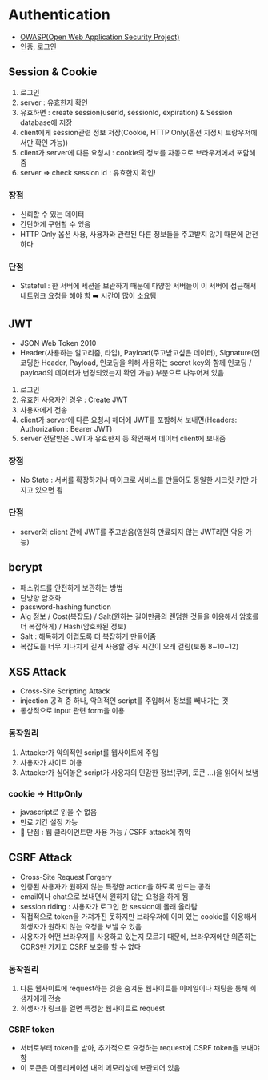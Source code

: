 # Authentication

- [OWASP(Open Web Application Security Project)](https://owasp.org/)
- 인증, 로그인

## Session & Cookie

1.  로그인
2.  server : 유효한지 확인
3.  유효하면 : create session(userId, sessionId, expiration) & Session database에 저장
4.  client에게 session관련 정보 저장(Cookie, HTTP Only(옵션 지정시 브랑우저에서만 확인 가능))
5.  client가 server에 다른 요청시 : cookie의 정보를 자동으로 브라우저에서 포함해줌
6.  server => check session id : 유효한지 확인!

### 장점

- 신뢰할 수 있는 데이터
- 간단하게 구현할 수 있음
- HTTP Only 옵션 사용, 사용자와 관련된 다른 정보들을 주고받지 않기 때문에 안전하다

### 단점

- Stateful : 한 서버에 세션을 보관하기 때문에 다양한 서버들이 이 서버에 접근해서 네트워크 요청을 해야 함 ➡️ 시간이 많이 소요됨

## JWT

- JSON Web Token 2010
- Header(사용하는 알고리즘, 타입), Payload(주고받고싶은 데이터), Signature(인코딩한 Header, Payload, 인코딩을 위해 사용하는 secret key와 함께 인코딩 / payload의 데이터가 변경되었는지 확인 가능) 부분으로 나누어져 있음

1. 로그인
2. 유효한 사용자인 경우 : Create JWT
3. 사용자에게 전송
4. client가 server에 다른 요청시 헤더에 JWT를 포함해서 보내면(Headers: Authorization : Bearer JWT)
5. server 전달받은 JWT가 유효한지 등 확인해서 데이터 client에 보내줌

### 장점

- No State : 서버를 확장하거나 마이크로 서비스를 만들어도 동일한 시크릿 키만 가지고 있으면 됨

### 단점

- server와 client 간에 JWT를 주고받음(영원히 만료되지 않는 JWT라면 악용 가능)

## bcrypt

- 패스워드를 안전하게 보관하는 방법
- 단방향 암호화
- password-hashing function
- Alg 정보 / Cost(복잡도) / Salt(원하는 길이만큼의 랜덤한 것들을 이용해서 암호를 더 복잡하게) / Hash(암호화된 정보)
- Salt : 해독하기 어렵도록 더 복잡하게 만들어줌
- 복잡도를 너무 지나치게 길게 사용할 경우 시간이 오래 걸림(보통 8~10~12)

## XSS Attack

- Cross-Site Scripting Attack
- injection 공격 중 하나, 악의적인 script를 주입해서 정보를 빼내가는 것
- 통상적으로 input 관련 form을 이용

### 동작원리

1. Attacker가 악의적인 script를 웹사이트에 주입
2. 사용자가 사이트 이용
3. Attacker가 심어놓은 script가 사용자의 민감한 정보(쿠키, 토큰 ...)을 읽어서 보냄

### cookie -> HttpOnly

- javascript로 읽을 수 없음
- 만료 기간 설정 가능
- 🚨 단점 : 웹 클라이언트만 사용 가능 / CSRF attack에 취약

## CSRF Attack

- Cross-Site Request Forgery
- 인증된 사용자가 원하지 않는 특정한 action을 하도록 만드는 공격
- email이나 chat으로 보내면서 원하지 않는 요청을 하게 됨
- session riding : 사용자가 로그인 한 session에 몰래 올라탐
- 직접적으로 token을 가져가진 못하지만 브라우저에 이미 있는 cookie를 이용해서 희생자가 원하지 않는 요청을 보낼 수 있음
- 사용자가 어떤 브라우저를 사용하고 있는지 모르기 때문에, 브라우저에만 의존하는 CORS만 가지고 CSRF 보호를 할 수 없다

### 동작원리

1. 다른 웹사이트에 request하는 것을 숨겨둔 웹사이트를 이메일이나 채팅을 통해 희생자에게 전송
2. 희생자가 링크를 열면 특정한 웹사이트로 request

### CSRF token

- 서버로부터 token을 받아, 추가적으로 요청하는 request에 CSRF token을 보내야 함
- 이 토큰은 어플리케이션 내의 메모리상에 보관되어 있음
